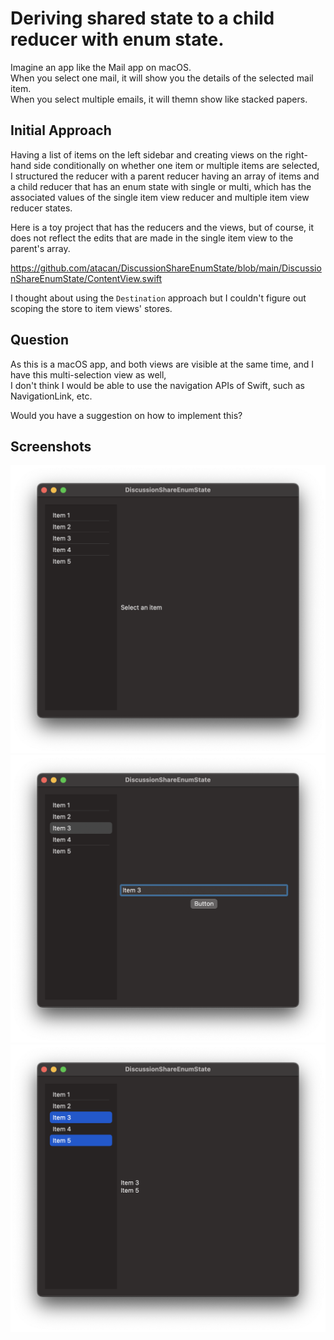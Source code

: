 # Deriving shared state to a child reducer with enum state.

Imagine an app like the Mail app on macOS.  
When you select one mail, it will show you the details of the selected mail item.  
When you select multiple emails, it will themn show like stacked papers. 

## Initial Approach

Having a list of items on the left sidebar and creating views on the right-hand side conditionally on whether one item or multiple items are selected,  
I structured the reducer with a parent reducer having an array of items and a child reducer that has an enum state with single or multi, which has the associated values of the single item view reducer and multiple item view reducer states. 

Here is a toy project that has the reducers and the views, but of course, it does not reflect the edits that are made in the single item view to the parent's array.

https://github.com/atacan/DiscussionShareEnumState/blob/main/DiscussionShareEnumState/ContentView.swift

I thought about using the `Destination` approach but I couldn't figure out scoping the store to item views' stores.

## Question

As this is a macOS app, and both views are visible at the same time, and I have this multi-selection view as well,  
I don't think I would be able to use the navigation APIs of Swift, such as NavigationLink, etc.  

Would you have a suggestion on how to implement this?

## Screenshots

![no-selection view](images/none-selected.png) 
![one-item selection view](images/single-item-selected.png)
![multi-item selection view](images/multiple-items-selected.png)